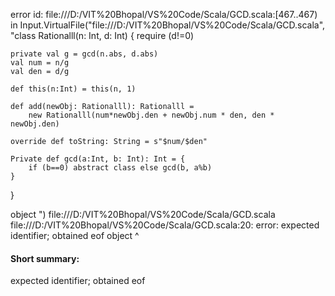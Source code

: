 error id: file:///D:/VIT%20Bhopal/VS%20Code/Scala/GCD.scala:[467..467) in Input.VirtualFile("file:///D:/VIT%20Bhopal/VS%20Code/Scala/GCD.scala", "class Rationalll(n: Int, d: Int) {
    require (d!=0)

    private val g = gcd(n.abs, d.abs)
    val num = n/g
    val den = d/g

    def this(n:Int) = this(n, 1)

    def add(newObj: Rationalll): Rationalll = 
        new Rationalll(num*newObj.den + newObj.num * den, den * newObj.den)

    override def toString: String = s"$num/$den"

    Private def gcd(a:Int, b: Int): Int = {
        if (b==0) abstract class else gcd(b, a%b)
    }
}

object ")
file:///D:/VIT%20Bhopal/VS%20Code/Scala/GCD.scala
file:///D:/VIT%20Bhopal/VS%20Code/Scala/GCD.scala:20: error: expected identifier; obtained eof
object 
       ^
#### Short summary: 

expected identifier; obtained eof